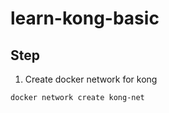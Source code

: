 # learn-kong-basic

## Step

1. Create docker network for kong
```sh
docker network create kong-net
```
